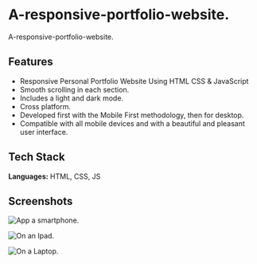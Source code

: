 
# A-responsive-portfolio-website.

A-responsive-portfolio-website.


## Features

- Responsive Personal Portfolio Website Using HTML CSS & JavaScript
- Smooth scrolling in each section.
- Includes a light and dark mode.
- Cross platform.
- Developed first with the Mobile First methodology, then for desktop.
- Compatible with all mobile devices and with a beautiful and pleasant user interface.


    
    
    
    
    

## Tech Stack

**Languages:** HTML, CSS, JS




## Screenshots

![App a smartphone.](https://user-images.githubusercontent.com/88212270/187741113-f5bf5965-dc1f-4ef8-83be-e412db242276.png)

![On an Ipad.](https://user-images.githubusercontent.com/88212270/187741136-c59317a2-e0f3-41a5-b70b-9884bcc86996.png)

![On a Laptop.](https://user-images.githubusercontent.com/88212270/187741157-66b76045-3942-4d0e-be69-0be23ab4440f.png)
